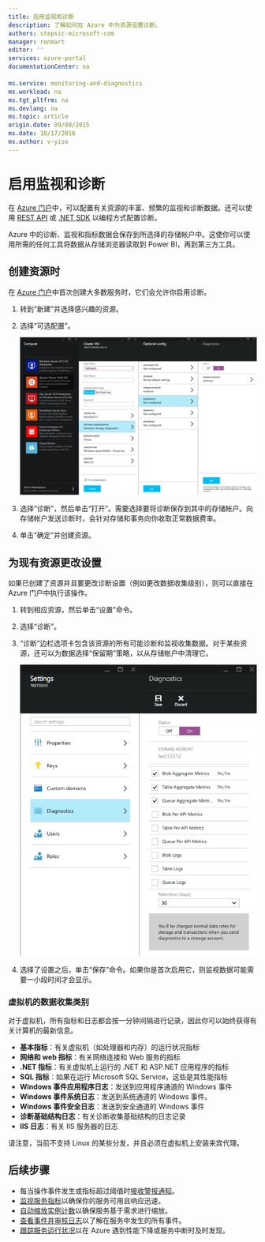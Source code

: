 ```yaml
---
title: 启用监视和诊断
description: 了解如何在 Azure 中为资源设置诊断。
authors: stepsic-microsoft-com
manager: ronmart
editor: ''
services: azure-portal
documentationCenter: na

ms.service: monitoring-and-diagnostics
ms.workload: na
ms.tgt_pltfrm: na
ms.devlang: na
ms.topic: article
origin.date: 09/08/2015
ms.date: 10/17/2016
ms.author: v-yiso
---
```


# 启用监视和诊断

在 [Azure 门户](http://portal.azure.cn)中，可以配置有关资源的丰富、频繁的监视和诊断数据。还可以使用 [REST API](https://msdn.microsoft.com/zh-cn/library/azure/dn931932.aspx) 或 [.NET SDK](https://www.nuget.org/packages/Microsoft.Azure.Insights/) 以编程方式配置诊断。

Azure 中的诊断、监视和指标数据会保存到所选择的存储帐户中。这使你可以使用所需的任何工具将数据从存储浏览器读取到 Power BI，再到第三方工具。

## 创建资源时

在 [Azure 门户](http://portal.azure.cn)中首次创建大多数服务时，它们会允许你启用诊断。

1. 转到“新建”并选择感兴趣的资源。 

2. 选择“可选配置”。

    ![诊断边栏选项卡](./media/insights-how-to-use-diagnostics/Insights_CreateTime.png)

3. 选择“诊断”，然后单击“打开”。需要选择要将诊断保存到其中的存储帐户。向存储帐户发送诊断时，会针对存储和事务向你收取正常数据费率。

4. 单击“确定”并创建资源。

## 为现有资源更改设置

如果已创建了资源并且要更改诊断设置（例如更改数据收集级别），则可以直接在 Azure 门户中执行该操作。

1. 转到相应资源，然后单击“设置”命令。

2. 选择“诊断”。

3. “诊断”边栏选项卡包含该资源的所有可能诊断和监视收集数据。对于某些资源，还可以为数据选择“保留期”策略，以从存储帐户中清理它。 

    ![存储诊断](./media/insights-how-to-use-diagnostics/Insights_StorageDiagnostics.png)

4. 选择了设置之后，单击“保存”命令。如果你是首次启用它，则监视数据可能需要一小段时间才会显示。

### 虚拟机的数据收集类别
对于虚拟机，所有指标和日志都会按一分钟间隔进行记录，因此你可以始终获得有关计算机的最新信息。

- **基本指标**：有关虚拟机（如处理器和内存）的运行状况指标 
- **网络和 web 指标**：有关网络连接和 Web 服务的指标
- **.NET 指标**：有关虚拟机上运行的 .NET 和 ASP.NET 应用程序的指标
- **SQL 指标**：如果在运行 Microsoft SQL Service，这些是其性能指标
- **Windows 事件应用程序日志**：发送到应用程序通道的 Windows 事件
- **Windows 事件系统日志**：发送到系统通道的 Windows 事件。
- **Windows 事件安全日志**：发送到安全通道的 Windows 事件
- **诊断基础结构日志**：有关诊断收集基础结构的日志记录
- **IIS 日志**：有关 IIS 服务器的日志

请注意，当前不支持 Linux 的某些分发，并且必须在虚拟机上安装来宾代理。

## 后续步骤

* 每当操作事件发生或指标超过阈值时[接收警报通知](./insights-receive-alert-notifications.md)。
* [监视服务指标](./insights-how-to-customize-monitoring.md)以确保你的服务可用且响应迅速。
* [自动缩放实例计数](./insights-how-to-scale.md)以确保服务基于需求进行缩放。
* [查看事件并审核日志](./insights-debugging-with-events.md)以了解在服务中发生的所有事件。
* [跟踪服务运行状况](./insights-service-health.md)以在 Azure 遇到性能下降或服务中断时及时发现。 

<!---HONumber=Mooncake_0503_2016-->